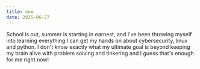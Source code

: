 ```yaml
---
title: now
date: 2025-06-27
---
```


School is out, summer is starting in earnest, and I've been throwing myself into learning everything I can get my hands on about cybersecurity, linux and python. I don't know exactly what my ultimate goal is beyond keeping my brain alive with problem solving and tinkering and I guess that's enough for me right now!

